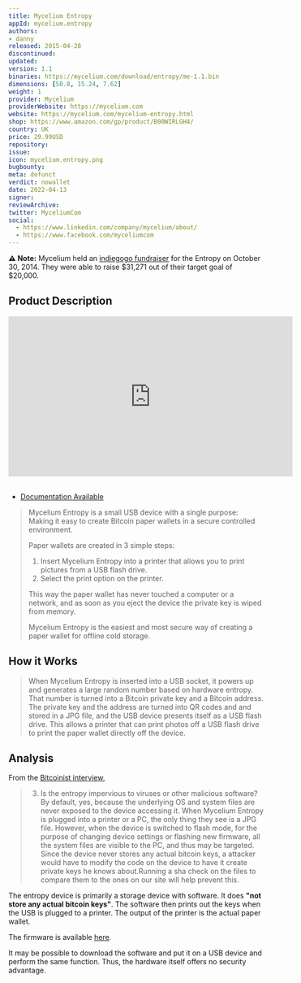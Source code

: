 ```yaml
---
title: Mycelium Entropy
appId: mycelium.entropy
authors:
- danny
released: 2015-04-28
discontinued: 
updated: 
version: 1.1
binaries: https://mycelium.com/download/entropy/me-1.1.bin
dimensions: [50.8, 15.24, 7.62]
weight: 1
provider: Mycelium
providerWebsite: https://mycelium.com
website: https://mycelium.com/mycelium-entropy.html
shop: https://www.amazon.com/gp/product/B00WIRLGH4/
country: UK
price: 29.99USD
repository: 
issue: 
icon: mycelium.entropy.png
bugbounty: 
meta: defunct
verdict: nowallet
date: 2022-04-13
signer: 
reviewArchive: 
twitter: MyceliumCom
social:
  - https://www.linkedin.com/company/mycelium/about/
  - https://www.facebook.com/myceliumcom
---
```


**⚠️ Note:** Mycelium held an [indiegogo fundraiser](https://www.indiegogo.com/projects/mycelium-entropy#/updates/all) for the Entropy on October 30, 2014. They were able to raise $31,271 out of their target goal of $20,000. 

## Product Description 

<iframe width="560" height="315" src="https://www.youtube.com/embed/cuUCjeABxOM" title="YouTube video player" frameborder="0" allow="accelerometer; autoplay; clipboard-write; encrypted-media; gyroscope; picture-in-picture" allowfullscreen></iframe><br /><br />

- [Documentation Available](https://mycelium.com/assets/entropy/me.html#_appendix_b_how_it_works)

> Mycelium Entropy is a small USB device with a single purpose: Making it easy to create Bitcoin paper wallets in a secure controlled environment.
>
> Paper wallets are created in 3 simple steps:
> 
> 1. Insert Mycelium Entropy into a printer that allows you to print pictures from a USB flash drive.
> 2. Select the print option on the printer.
>
> This way the paper wallet has never touched a computer or a network, and as soon as you eject the device the private key is wiped from memory.
>
> Mycelium Entropy is the easiest and most secure way of creating a paper wallet for offline cold storage.

## How it Works

> When Mycelium Entropy is inserted into a USB socket, it powers up and generates a large random number based on hardware entropy. That number is turned into a Bitcoin private key and a Bitcoin address. The private key and the address are turned into QR codes and and stored in a JPG file, and the USB device presents itself as a USB flash drive. This allows a printer that can print photos off a USB flash drive to print the paper wallet directly off the device.

## Analysis 

From the [Bitcoinist interview](https://bitcoinist.com/mycelium-entropy-exclusive-interview/), 

> 3. Is the entropy impervious to viruses or other malicious software?<br />
> By default, yes, because the underlying OS and system files are never exposed to the device accessing it. When Mycelium Entropy is plugged into a printer or a PC, the only thing they see is a JPG file. However, when the device is switched to flash mode, for the purpose of changing device settings or flashing new firmware, all the system files are visible to the PC, and thus may be targeted. Since the device never stores any actual bitcoin keys, a attacker would have to modify the code on the device to have it create private keys he knows about.Running a sha check on the files to compare them to the ones on our site will help prevent this. 

The entropy device is primarily a storage device with software. It does **"not store any actual bitcoin keys"**. The software then prints out the keys when the USB is plugged to a printer. The output of the printer is the actual paper wallet.

The firmware is available [here](https://mycelium.com/download/entropy/me-1.1.bin).

It may be possible to download the software and put it on a USB device and perform the same function. Thus, the hardware itself offers no security advantage. 


